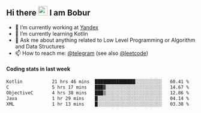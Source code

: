 ## Hi there <img src="https://media.giphy.com/media/hvRJCLFzcasrR4ia7z/giphy.gif" width="25px" height="25px"> I am Bobur

- :briefcase: I’m currently working at [Yandex](https://yandex.ru/)
- :seedling: I’m currently learning Kotlin
- :speech_balloon: Ask me about anything related to Low Level Programming or Algorithm and Data Structures
- :mailbox: How to reach me: [@telegram](https://t.me/octoant) (see also [@leetcode](https://leetcode.com/octoant/))    

#### Coding stats in last week

<!--START_SECTION:waka-->

```txt
Kotlin           21 hrs 46 mins  ███████████████░░░░░░░░░░   60.41 %
C                5 hrs 17 mins   ███▓░░░░░░░░░░░░░░░░░░░░░   14.67 %
ObjectiveC       4 hrs 38 mins   ███▒░░░░░░░░░░░░░░░░░░░░░   12.86 %
Java             1 hr 29 mins    █░░░░░░░░░░░░░░░░░░░░░░░░   04.14 %
XML              1 hr 13 mins    █░░░░░░░░░░░░░░░░░░░░░░░░   03.38 %
```

<!--END_SECTION:waka-->
